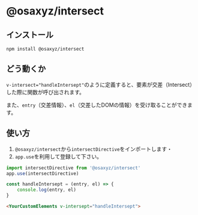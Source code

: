 # @osaxyz/intersect

## インストール

`npm install @osaxyz/intersect`

## どう動くか

`v-intersect="handleIntersept"`のように定義すると、要素が交差（Intersect）した際に関数が呼び出されます。

また、`entry`（交差情報）、`el`（交差したDOMの情報）を受け取ることができます。

## 使い方

1. `@osaxyz/intersect`から`intersectDirective`をインポートします・
2. `app.use`を利用して登録して下さい。

```js
import intersectDirective from '@osaxyz/intersect'
app.use(intersectDirective)

const handleIntersept = (entry, el) => {
    console.log(entry, el)
}
```

```html
<YourCustomElements v-intersept="handleIntersept">
```